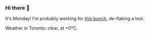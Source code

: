 ### Hi there :wave:

It's Monday! I'm probably working for [this bunch](https://github.com/kohofinancial), de-flaking a test.

Weather in Toronto: clear, at +0°C.
